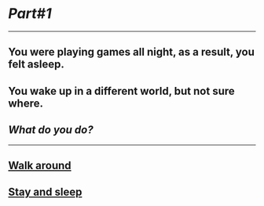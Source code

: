 # *Part#1*

---

## You were playing games all night, as a result, you felt asleep.
## You wake up in a different world, but not sure where.
## _What do you do?_

---

## [Walk around](choice1a/scene1a.md)
 
## [Stay and sleep](choice1a/scene2a.md)